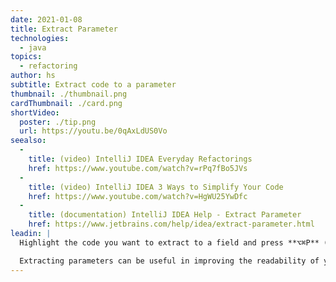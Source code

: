 ```yaml
---
date: 2021-01-08
title: Extract Parameter
technologies:
  - java
topics:
  - refactoring
author: hs
subtitle: Extract code to a parameter
thumbnail: ./thumbnail.png
cardThumbnail: ./card.png
shortVideo:
  poster: ./tip.png
  url: https://youtu.be/0qAxLdUS0Vo
seealso:
  - 
    title: (video) IntelliJ IDEA Everyday Refactorings
    href: https://www.youtube.com/watch?v=rPq7fBo5JVs
  - 
    title: (video) IntelliJ IDEA 3 Ways to Simplify Your Code
    href: https://www.youtube.com/watch?v=HgWU25YwDfc
  - 
    title: (documentation) IntelliJ IDEA Help - Extract Parameter
    href: https://www.jetbrains.com/help/idea/extract-parameter.html
leadin: |
  Highlight the code you want to extract to a field and press **⌥⌘P** (macOS), or **Ctrl+Alt+P** (Windows/Linux), to extract it.

  Extracting parameters can be useful in improving the readability of your code.
---
```


